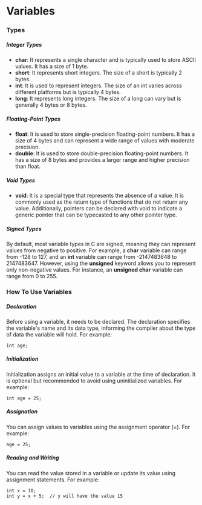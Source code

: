 # Variables

### Types

##### Integer Types

- **char**: It represents a single character and is typically used to store ASCII values. It has a size of 1 byte.
- **short**: It represents short integers. The size of a short is typically 2 bytes.
- **int**: It is used to represent integers. The size of an int varies across different platforms but is typically 4 bytes.
- **long**: It represents long integers. The size of a long can vary but is generally 4 bytes or 8 bytes.

##### Floating-Point Types

- **float**: It is used to store single-precision floating-point numbers. It has a size of 4 bytes and can represent a wide range of values with moderate precision.
- **double**: It is used to store double-precision floating-point numbers. It has a size of 8 bytes and provides a larger range and higher precision than float.

##### Void Types

- **void**: It is a special type that represents the absence of a value. It is commonly used as the return type of functions that do not return any value. Additionally, pointers can be declared with void to indicate a generic pointer that can be typecasted to any other pointer type.

##### Signed Types

By default, most variable types in C are signed, meaning they can represent values from negative to positive. For example, a **char** variable can range from -128 to 127, and an **int** variable can range from -2147483648 to 2147483647. However, using the **unsigned** keyword allows you to represent only non-negative values. For instance, an **unsigned char** variable can range from 0 to 255.

### How To Use Variables

##### Declaration

Before using a variable, it needs to be declared. The declaration specifies the variable's name and its data type, informing the compiler about the type of data the variable will hold. For example:
```
int age;
```

##### Initialization

Initialization assigns an initial value to a variable at the time of declaration. It is optional but recommended to avoid using uninitialized variables. For example:
```
int age = 25;
```

##### Assignation

You can assign values to variables using the assignment operator (=). For example:
```
age = 25;
```

##### Reading and Writing

You can read the value stored in a variable or update its value using assignment statements. For example:
```
int x = 10;
int y = x + 5;  // y will have the value 15
```